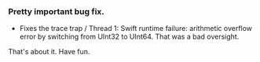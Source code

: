 ### Pretty important bug fix. 
- Fixes the trace trap / Thread 1: Swift runtime failure: arithmetic overflow error by switching from UInt32 to UInt64. That was a bad oversight.

That's about it. Have fun. 